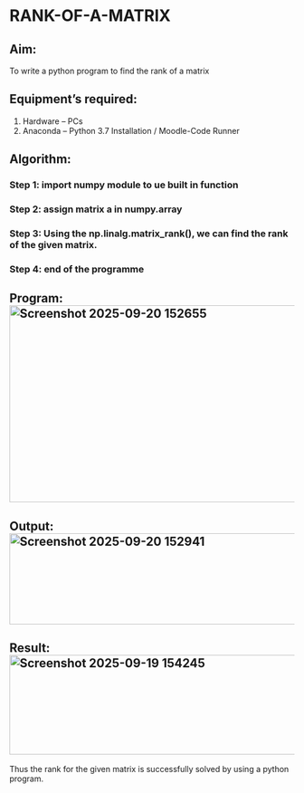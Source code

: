 # RANK-OF-A-MATRIX
## Aim:
To write a python program to find the rank of a matrix
## Equipment’s required:
1. 	Hardware – PCs
2. 	Anaconda – Python 3.7 Installation / Moodle-Code Runner
## Algorithm:
### Step 1: import numpy module to ue built in function
### Step 2: assign matrix a in numpy.array
### Step 3: Using the np.linalg.matrix_rank(), we can find the rank of the given matrix.
### Step 4: end of the programme
## Program:<img width="731" height="348" alt="Screenshot 2025-09-20 152655" src="https://github.com/user-attachments/assets/71f44bed-2332-401c-b600-bc067b138820" />

## Output:<img width="941" height="161" alt="Screenshot 2025-09-20 152941" src="https://github.com/user-attachments/assets/ad4746fc-cc25-4755-b61c-e8aa3e609947" />

## Result:<img width="1270" height="176" alt="Screenshot 2025-09-19 154245" src="https://github.com/user-attachments/assets/239d5f18-289f-4827-85d4-cb678c033146" />

Thus the rank for the given matrix is successfully solved by  using a python program.

